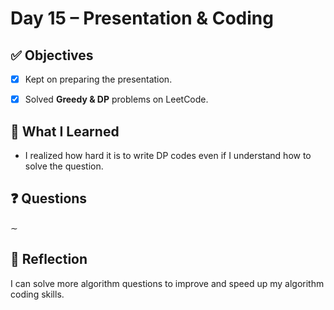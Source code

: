 # Day 15 – Presentation & Coding

## ✅ Objectives
- [x] Kept on preparing the presentation.
- [x] Solved **Greedy & DP** problems on LeetCode.


## 📘 What I Learned

* I realized how hard it is to write DP codes even if I understand how to solve the question.

## ❓ Questions
∼

## 💬 Reflection
I can solve more algorithm questions to improve and speed up my algorithm coding skills.
